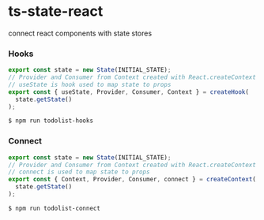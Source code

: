 # ts-state-react

connect react components with state stores

### Hooks

```ts
export const state = new State(INITIAL_STATE);
// Provider and Consumer from Context created with React.createContext
// useState is hook used to map state to props
export const { useState, Provider, Consumer, Context } = createHook(
  state.getState()
);
```

```bash
$ npm run todolist-hooks
```

### Connect

```ts
export const state = new State(INITIAL_STATE);
// Provider and Consumer from Context created with React.createContext
// connect is used to map state to props
export const { Context, Provider, Consumer, connect } = createContext(
  state.getState()
);
```

```bash
$ npm run todolist-connect
```

